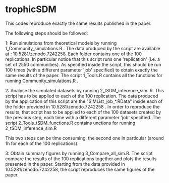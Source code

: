 # trophicSDM
This codes reproduce exactly the same results published in the paper.

The following steps should be followed:

1: Run simulations from theoretical models by running 1_Community_simulations.R .  The data produced by the script are available at : 10.5281/zenodo.7242258. Each folder contains one of the 100 replications.
In particular notice that this script runs one 'replication' (i.e. a set of 2550 communities). As specified inside the script, this should be run 100 times (with a different parameter 'job' specified) to obtain exactly the same results of the paper. The script 1_Tools.R contains all the functions for running Community_simulations.R . 

2: Analyse the simulated datasets by running 2_tSDM_inference_sim. R. This script has to be applied to each of the 100 replication. The data produced by the application of this script are the "SIMList_job_*.RData" inside each of the folder provided in 10.5281/zenodo.7242258 . 
In order to reproduce the results, that script has to be applied to each of the 100 datasets created by the previous step, each time with a different parameter 'job' specified. The script 2_Tools_tSDM_functions.R  contains unctions for running 2_tSDM_inference_sim.R

This two steps can be time consuming, the second one in particular (around 1h for each of the 100 replications). 

3: Obtain summary figures by running 3_Compare_all_sim.R. The script compare the results of the 100 replications together and plots the results presented in the paper. Starting from the data  provided in 10.5281/zenodo.7242258, the script reproduces the same figures of the paper.
